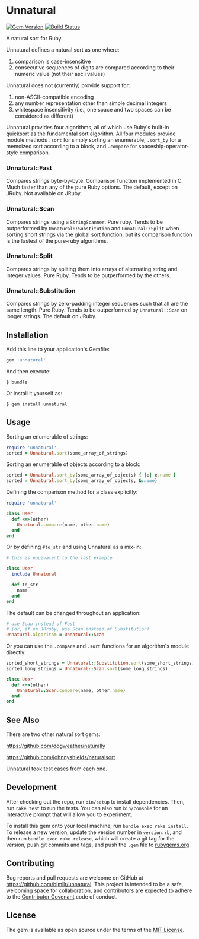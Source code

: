 # Unnatural

[![Gem Version](https://badge.fury.io/rb/unnatural.svg)](https://rubygems.org/gems/unnatural)
[![Build Status](https://travis-ci.org/bjmllr/unnatural.svg)](https://travis-ci.org/bjmllr/unnatural)

A natural sort for Ruby.

Unnatural defines a natural sort as one where:

1. comparison is case-insensitive
2. consecutive sequences of digits are compared according to their numeric value (not their ascii values)

Unnatural does not (currently) provide support for:

1. non-ASCII-compatible encoding
2. any number representation other than simple decimal integers
3. whitespace insensitivity (i.e., one space and two spaces can be considered as different)

Unnatural provides four algorithms, all of which use Ruby's built-in quicksort as the fundamental sort algorithm. All four modules provide module methods `.sort` for simply sorting an enumerable, `.sort_by` for a memoized sort according to a block, and `.compare` for spaceship-operator-style comparison.

### Unnatural::Fast

Compares strings byte-by-byte. Comparison function implemented in C. Much faster than any of the pure Ruby options. The default, except on JRuby. Not available on JRuby.

### Unnatural::Scan

Compares strings using a `StringScanner`. Pure ruby. Tends to be outperformed by `Unnatural::Substitution` and `Unnatural::Split` when sorting short strings via the global sort function, but its comparison function is the fastest of the pure-ruby algorithms.

### Unnatural::Split

Compares strings by spliting them into arrays of alternating string and integer values. Pure Ruby. Tends to be outperformed by the others.

### Unnatural::Substitution

Compares strings by zero-padding integer sequences such that all are the same length. Pure Ruby. Tends to be outperformed by `Unnatural::Scan` on longer strings. The default on JRuby.

## Installation

Add this line to your application's Gemfile:

```ruby
gem 'unnatural'
```

And then execute:

    $ bundle

Or install it yourself as:

    $ gem install unnatural

## Usage

Sorting an enumerable of strings:

```ruby
require 'unnatural'
sorted = Unnatural.sort(some_array_of_strings)
```

Sorting an enumerable of objects according to a block:

```ruby
sorted = Unnatural.sort_by(some_array_of_objects) { |e| e.name }
sorted = Unnatural.sort_by(some_array_of_objects, &:name)
```

Defining the comparison method for a class explicitly:

```ruby
require 'unnatural'

class User
  def <=>(other)
    Unnatural.compare(name, other.name)
  end
end
```

Or by defining `#to_str` and using Unnatural as a mix-in:

```ruby
# this is equivalent to the last example

class User
  include Unnatural

  def to_str
    name
  end
end
```

The default can be changed throughout an application:

```ruby
# use Scan instead of Fast
# (or, if on JRruby, use Scan instead of Substitution)
Unnatural.algorithm = Unnatural::Scan
```

Or you can use the `.compare` and `.sort` functions for an algorithm's module directly:

```ruby
sorted_short_strings = Unnatural::Substitution.sort(some_short_strings)
sorted_long_strings = Unnatural::Scan.sort(some_long_strings)

class User
  def <=>(other)
    Unnatural::Scan.compare(name, other.name)
  end
end
```

## See Also

There are two other natural sort gems:

https://github.com/dogweather/naturally

https://github.com/johnnyshields/naturalsort

Unnatural took test cases from each one.


## Development

After checking out the repo, run `bin/setup` to install dependencies. Then, run `rake test` to run the tests. You can also run `bin/console` for an interactive prompt that will allow you to experiment.

To install this gem onto your local machine, run `bundle exec rake install`. To release a new version, update the version number in `version.rb`, and then run `bundle exec rake release`, which will create a git tag for the version, push git commits and tags, and push the `.gem` file to [rubygems.org](https://rubygems.org).

## Contributing

Bug reports and pull requests are welcome on GitHub at https://github.com/bjmllr/unnatural. This project is intended to be a safe, welcoming space for collaboration, and contributors are expected to adhere to the [Contributor Covenant](http://contributor-covenant.org) code of conduct.


## License

The gem is available as open source under the terms of the [MIT License](http://opensource.org/licenses/MIT).

